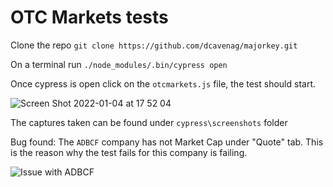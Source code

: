 # OTC Markets tests

Clone the repo `git clone https://github.com/dcavenag/majorkey.git`

On a terminal run `./node_modules/.bin/cypress open`

Once cypress is open click on the `otcmarkets.js` file, the test should start.

![Screen Shot 2022-01-04 at 17 52 04](https://user-images.githubusercontent.com/43622930/148123355-988c2049-2e28-4f45-8a96-b0e66f35b351.png)

The captures taken can be found under `cypress\screenshots` folder

Bug found:
The `ADBCF` company has not Market Cap under "Quote" tab. 
This is the reason why the test fails for this company is failing.

![Issue with ADBCF](https://user-images.githubusercontent.com/43622930/148123347-23a0978a-94d1-4eaa-8244-a18037d3b6f3.png)
